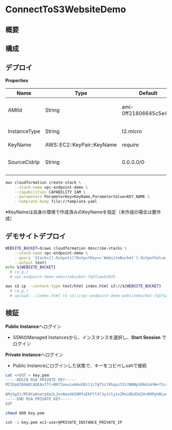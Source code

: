 # ConnectToS3WebsiteDemo

## 概要
## 構成
## デプロイ

**Properties**

|Name|Type|Default|Description|
|--|--|--|--|
|AMIId|String|ami-0ff21806645c5e492|インスタンスのマシンイメージID|
|InstanceType|String|t2.micro|インスタンスタイプ|
|KeyName|AWS::EC2::KeyPair::KeyName|*require*|キーペア名|
|SourceCidrIp|String|0.0.0.0/0|デモサイトへの接続許可するCIDR|

```sh
aws cloudformation create-stack \
    --stack-name vpc-endpoint-demo \
    --capabilities CAPABILITY_IAM \
    --parameters ParameterKey=KeyName,ParameterValue=KEY_NAME \
    --template-body file://template.yaml
```

※KeyNameは自身の環境で作成済みのKeyNameを指定（未作成の場合は要作成）

## デモサイトデプロイ

```sh
WEBSITE_BUCKET=$(aws cloudformation describe-stacks \
    --stack-name vpc-endpoint-demo \
    --query 'Stacks[].Outputs[?OutputKey==`WebsiteBucket`].OutputValue' \
    --output text)
echo ${WEBSITE_BUCKET}
  # (e.g.)
  # vpc-endpoint-demo-websitebucket-7q5fuawbt02h

aws s3 cp --content-type text/html index.html s3://${WEBSITE_BUCKET}
  # (e.g.)
  # upload: ./index.html to s3://vpc-endpoint-demo-websitebucket-7q5fuawbt02h/index.html
```

## 検証

**Public Instance**へログイン

- SSMのManaged Instancesから、インスタンスを選択し、**Start Session** でログイン

**Private Instance**へログイン

- Public Instanceにログインした状態で、キーをコピペしsshで接続

```sh
cat <<EOT > key.pem
-----BEGIN RSA PRIVATE KEY-----
MIIEpAIBAAKCAQEAxtTC+BRf2xeuiuH4vEBzl1cfqTSzJXhquzY2LYWNNpX0kKzmYW+fSc4vgzkm
...
AMjGg3t/Ml8Cw8uarpXwJLJnsNooX65OMfeEkFYlVl3yiCty1xZMxi8bdS6ZH+B9PphRLw==
-----END RSA PRIVATE KEY-----
EOT

chmod 600 key.pem

ssh -i key.pem ec2-user@PRIVATE_INSTANCE_PRIVATE_IP
```
